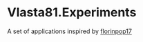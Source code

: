 # Vlasta81.Experiments

A set of applications inspired by [florinpop17](https://github.com/florinpop17/app-ideas)